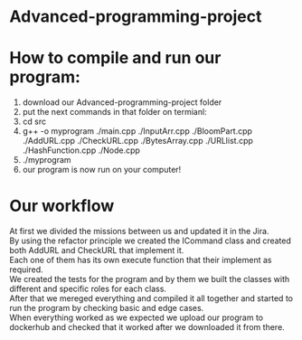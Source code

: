 # Advanced-programming-project

# How to compile and run our program:

1. download our Advanced-programming-project folder
2. put the next commands in that folder on termianl:
3. cd src
4. g++ -o myprogram ./main.cpp ./InputArr.cpp ./BloomPart.cpp ./AddURL.cpp ./CheckURL.cpp ./BytesArray.cpp ./URLlist.cpp ./HashFunction.cpp ./Node.cpp
5. ./myprogram
6. our program is now run on your computer!



# Our workflow

At first we divided the missions between us and updated it in the Jira. <br>
By using the refactor principle we created the ICommand class and created both AddURL and CheckURL that implement it. <br>
Each one of them has its own execute function that their implement as required. <br>
We created the tests for the program and by them we built the classes with different and specific roles for each class. <br>
After that we mereged everything and compiled it all together and started to run the program by checking basic and edge cases. <br>
When everything worked as we expected we upload our program to dockerhub and checked that it worked after we downloaded it from there.
